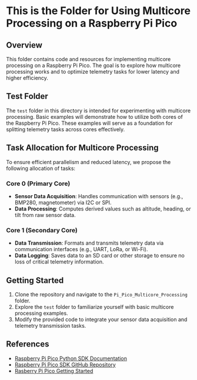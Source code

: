 # This is the Folder for Using Multicore Processing on a Raspberry Pi Pico

## Overview
This folder contains code and resources for implementing multicore processing on a Raspberry Pi Pico. The goal is to explore how multicore processing works and to optimize telemetry tasks for lower latency and higher efficiency.

## Test Folder
The `test` folder in this directory is intended for experimenting with multicore processing. Basic examples will demonstrate how to utilize both cores of the Raspberry Pi Pico. These examples will serve as a foundation for splitting telemetry tasks across cores effectively.

## Task Allocation for Multicore Processing
To ensure efficient parallelism and reduced latency, we propose the following allocation of tasks:

### Core 0 (Primary Core)
- **Sensor Data Acquisition**: Handles communication with sensors (e.g., BMP280, magnetometer) via I2C or SPI.
- **Data Processing**: Computes derived values such as altitude, heading, or tilt from raw sensor data.

### Core 1 (Secondary Core)
- **Data Transmission**: Formats and transmits telemetry data via communication interfaces (e.g., UART, LoRa, or Wi-Fi).
- **Data Logging**: Saves data to an SD card or other storage to ensure no loss of critical telemetry information.

## Getting Started
1. Clone the repository and navigate to the `Pi_Pico_Multicore_Processing` folder.
2. Explore the `test` folder to familiarize yourself with basic multicore processing examples.
3. Modify the provided code to integrate your sensor data acquisition and telemetry transmission tasks.

## References
- [Raspberry Pi Pico Python SDK Documentation](https://datasheets.raspberrypi.com/pico/raspberry-pi-pico-python-sdk.pdf)
- [Raspberry Pi Pico SDK GitHub Repository](https://github.com/raspberrypi/pico-sdk)
- [Rasberry Pi Pico Getting Started](https://www.raspberrypi.com/documentation/microcontrollers/micropython.html)
